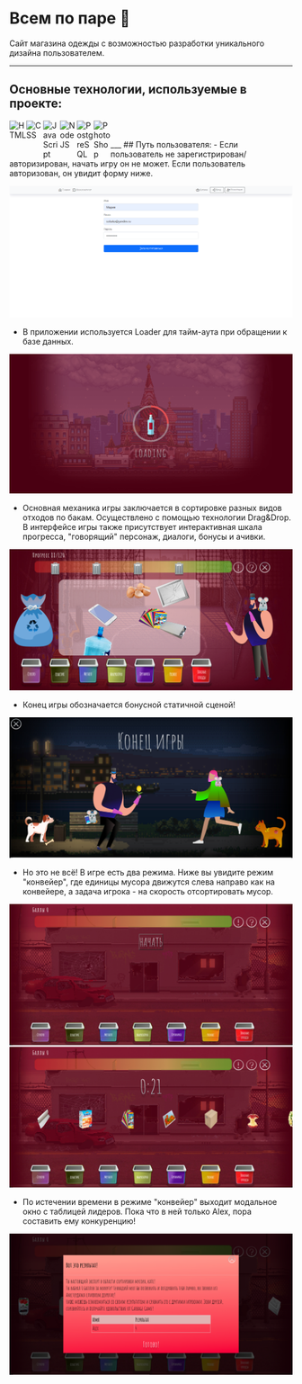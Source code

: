 # Всем по паре 🧦
Сайт магазина одежды с возможностью разработки уникального дизайна пользователем.

___

## Основные технологии, используемые в проекте:
<img align="left" alt="HTML" width="30px" src="https://img.icons8.com/color/344/html-5--v1.png" />
<img align="left" alt="CSS" width="30px" src="https://img.icons8.com/color/344/css3.png" />
<img align="left" alt="JavaScript" width="30px" src="https://img.icons8.com/color/344/javascript--v2.png" />
<img align="left" alt="NodeJS" width="30px" src="https://img.icons8.com/fluency/344/node-js.png" />
<img align="left" alt="PostgreSQL" width="30px" src="https://img.icons8.com/color/344/postgreesql.png" />
<img align="left" alt="PhotoShop" width="30px" src="https://img.icons8.com/color/344/adobe-photoshop--v1.png" />

<br/>
<br/>
___
## Путь пользователя:
- Если пользователь не зарегистрирован/авторизирован, начать игру он не может. Если пользователь авторизован, он увидит форму ниже. 

![start screen](https://github.com/mazaytsevs/SockSite/blob/main/screens/reg.png?raw=true)
- В приложении используется Loader для тайм-аута при обращении к базе данных.


![loader](https://github.com/alterkate/Garbage-Game/blob/dev/client/public/screens/03_loader.png?raw=true)
- Основная механика игры заключается в сортировке разных видов отходов по бакам. Осуществлено с помощью технологии Drag&Drop. В интерфейсе игры также присутствует интерактивная шкала прогресса, "говорящий" персонаж, диалоги, бонусы и ачивки.


![game](https://github.com/alterkate/Garbage-Game/blob/dev/client/public/screens/04_game.png?raw=true)
- Конец игры обозначается бонусной статичной сценой!


![final](https://github.com/alterkate/Garbage-Game/blob/dev/client/public/screens/06_fin2.png?raw=true)
- Но это не всё! В игре есть два режима. Ниже вы увидите режим "конвейер", где единицы мусора движутся слева направо как на конвейере, а задача игрока - на скорость отсортировать мусор.


![hardmode_start](https://github.com/alterkate/Garbage-Game/blob/dev/client/public/screens/07hardmode.png?raw=true)
![hardmode](https://github.com/alterkate/Garbage-Game/blob/dev/client/public/screens/08hardmode2.png?raw=true)
- По истечении времени в режиме "конвейер" выходит модальное окно с таблицей лидеров. Пока что в ней только Alex, пора составить ему конкуренцию!


![hardmode_modal](https://github.com/alterkate/Garbage-Game/blob/dev/client/public/screens/09hardmode3.png?raw=true)
